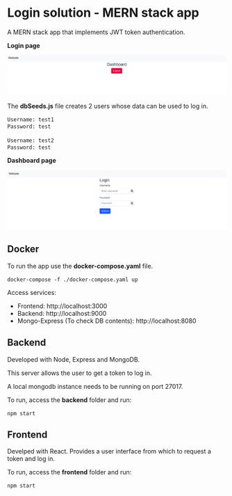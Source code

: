 # Login solution - MERN stack app

A MERN stack app that implements JWT token authentication.

**Login page**

<img src="https://github.com/RedRichard/login-solution/blob/master/images/login-solution-dashboard.png" width="600"/>

The **dbSeeds.js** file creates 2 users whose data can be used to log in.

    Username: test1
    Password: test
    
    Username: test2
    Password: test

**Dashboard page**

<img src="https://github.com/RedRichard/login-solution/blob/master/images/login-solution-login.png" width="600"/>

## Docker

To run the app use the **docker-compose.yaml** file.
  
    docker-compose -f ./docker-compose.yaml up
  
Access services:
  - Frontend: http://localhost:3000
  - Backend: http://localhost:9000
  - Mongo-Express (To check DB contents): http://localhost:8080 

## Backend

Developed with Node, Express and MongoDB.

This server allows the user to get a token to log in.

A local mongodb instance needs to be running on port 27017.

To run, access the **backend** folder and run:

    npm start

## Frontend

Develped with React.
Provides a user interface from which to request a token and log in.

To run, access the **frontend** folder and run:

    npm start
